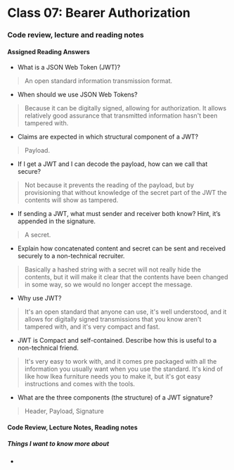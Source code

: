 # Class 07: Bearer Authorization

### Code review, lecture and reading notes


#### Assigned Reading Answers

- What is a JSON Web Token (JWT)?

> An open standard information transmission format.

- When should we use JSON Web Tokens?

> Because it can be digitally signed, allowing for authorization.  It allows relatively good assurance that transmitted information hasn't been tampered with.

- Claims are expected in which structural component of a JWT?

> Payload.

- If I get a JWT and I can decode the payload, how can we call that secure?

> Not because it prevents the reading of the payload, but by provisioning that without knowledge of the secret part of the JWT the contents will show as tampered.

- If sending a JWT, what must sender and receiver both know? Hint, it’s appended in the signature.

> A secret.

- Explain how concatenated content and secret can be sent and received securely to a non-technical recruiter.

> Basically a hashed string with a secret will not really hide the contents, but it will make it clear that the contents have been changed in some way, so we would no longer accept the message.

- Why use JWT?

> It's an open standard that anyone can use, it's well understood, and it allows for digitally signed transmissions that you know aren't tampered with, and it's very compact and fast.

- JWT is Compact and self-contained. Describe how this is useful to a non-technical friend.

> It's very easy to work with, and it comes pre packaged with all the information you usually want when you use the standard.  It's kind of like how Ikea furniture needs you to make it, but it's got easy instructions and comes with the tools.

- What are the three components (the structure) of a JWT signature?

> Header, Payload, Signature

#### Code Review, Lecture Notes, Reading notes



##### Things I want to know more about

- 